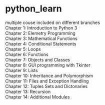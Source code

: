 # python_learn
multiple couse included on different branches
<br>
Chapter 1: Introduction to Python 3
<br>Chapter 2: Elemetry Programming
<br>Chapter 3: Mathematical Functions
<br>Chapter 4: Conditional Statements 
<br>Chapter 5: Loops
<br>Chapter 6: Functions
<br>Chapter 7: Objects and Classes 
<br>Chapter 8: GUI programming with Tkinter
<br>Chapter 9: Lists
<br>Chapter 10: Inheritance and Polymorphism
<br>Chapter 11: Files and Exception Handling 
<br>Chapter 12: Tuples Sets and Dictonaries 
<br>Chapter 13: Recursion
<br>Chapter 14: Additional Modules